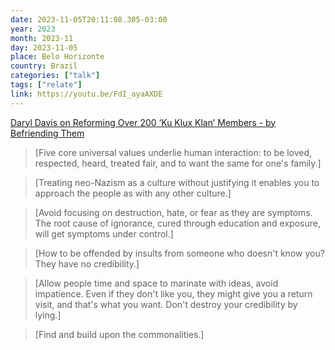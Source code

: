 ```yaml
---
date: 2023-11-05T20:11:08.305-03:00
year: 2023
month: 2023-11
day: 2023-11-05
place: Belo Horizonte
country: Brazil
categories: ["talk"]
tags: ["relate"]
link: https://youtu.be/FdI_ayaAXDE
---
```

[Daryl Davis on Reforming Over 200 ‘Ku Klux Klan’ Members - by Befriending Them](https://youtu.be/FdI_ayaAXDE)

> [Five core universal values underlie human interaction: to be loved, respected, heard, treated fair, and to want the same for one's family.]

> [Treating neo-Nazism as a culture without justifying it enables you to approach the people as with any other culture.]

> [Avoid focusing on destruction, hate, or fear as they are symptoms. The root cause of ignorance, cured through education and exposure, will get symptoms under control.]

> [How to be offended by insults from someone who doesn't know you? They have no credibility.]

> [Allow people time and space to marinate with ideas, avoid impatience. Even if they don't like you, they might give you a return visit, and that's what you want. Don't destroy your credibility by lying.]

> [Find and build upon the commonalities.]
